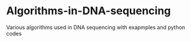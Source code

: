 # Algorithms-in-DNA-sequencing
Various algorithms used in DNA sequencing with exapmples and python codes
